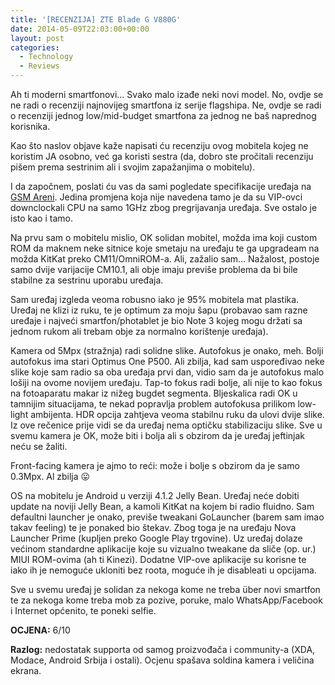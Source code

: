 ```yaml
---
title: '[RECENZIJA] ZTE Blade G V880G'
date: 2014-05-09T22:03:00+00:00
layout: post
categories:
  - Technology
  - Reviews
---
```

Ah ti moderni smartfonovi… Svako malo izađe neki novi model. No, ovdje se ne radi o recenziji najnovijeg smartfona iz serije flagshipa. Ne, ovdje se radi o recenziji jednog low/mid-budget smartfona za jednog ne baš naprednog korisnika.

Kao što naslov objave kaže napisati ću recenziju ovog mobitela kojeg ne koristim JA osobno, već ga koristi sestra (da, dobro ste pročitali recenziju pišem prema sestrinim ali i svojim zapažanjima o mobitelu).

I da započnem, poslati ću vas da sami pogledate specifikacije uređaja na [GSM Areni](http://www.gsmarena.com/zte_blade_g_v880g-5620.php). Jedina promjena koja nije navedena tamo je da su VIP-ovci downclockali CPU na samo 1GHz zbog pregrijavanja uređaja. Sve ostalo je isto kao i tamo.

Na prvu sam o mobitelu mislio, OK solidan mobitel, možda ima koji custom ROM da maknem neke sitnice koje smetaju na uređaju te ga upgradeam na možda KitKat preko CM11/OmniROM-a. Ali, zažalio sam… Nažalost, postoje samo dvije varijacije CM10.1, ali obje imaju previše problema da bi bile stabilne za sestrinu uporabu uređaja.

Sam uređaj izgleda veoma robusno iako je 95% mobitela mat plastika. Uređaj ne klizi iz ruku, te je optimum za moju šapu (probavao sam razne uređaje i najveći smartfon/photablet je bio Note 3 kojeg mogu držati sa jednom rukom ali trebam obje za normalno korištenje uređaja).

Kamera od 5Mpx (stražnja) radi solidne slike. Autofokus je onako, meh. Bolji autofokus ima stari Optimus One P500. Ali zbilja, kad sam uspoređivao neke slike koje sam radio sa oba uređaja prvi dan, vidio sam da je autofokus malo lošiji na ovome novijem uređaju. Tap-to fokus radi bolje, ali nije to kao fokus na fotoaparatu makar iz nižeg bugdet segmenta. Bljeskalica radi OK u tamnijim situacijama, te nekad popravlja problem autofokusa prilikom low-light ambijenta. HDR opcija zahtjeva veoma stabilnu ruku da ulovi dvije slike. Iz ove rečenice prije vidi se da uređaj nema optičku stabilizaciju slike. Sve u svemu kamera je OK, može biti i bolja ali s obzirom da je uređaj jeftinjak neću se žaliti.

Front-facing kamera je ajmo to reći: može i bolje s obzirom da je samo 0.3Mpx. Al zbilja 😛

OS na mobitelu je Android u verziji 4.1.2 Jelly Bean. Uređaj neće dobiti update na noviji Jelly Bean, a kamoli KitKat na kojem bi radio fluidno. Sam defaultni launcher je onako, previše tweakani GoLauncher (barem sam imao takav feeling) te je ponaked bio štekav. Zbog toga je na uređaju Nova Launcher Prime (kupljen preko Google Play trgovine). Uz uređaj dolaze većinom standardne aplikacije koje su vizualno tweakane da sliče (op. ur.) MIUI ROM-ovima (ah ti Kinezi). Dodatne VIP-ove aplikacije su korisne te iako ih je nemoguće ukloniti bez roota, moguće ih je disableati u opcijama.

Sve u svemu uređaj je solidan za nekoga kome ne treba über novi smartfon te za nekoga kome treba mob za pozive, poruke, malo WhatsApp/Facebook i Internet općenito, te poneki selfie.

**OCJENA:** 6/10

**Razlog:** nedostatak supporta od samog proizvođača i community-a (XDA, Modace, Android Srbija i ostali). Ocjenu spašava soldina kamera i veličina ekrana.